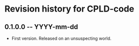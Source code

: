 # Revision history for CPLD-code

## 0.1.0.0 -- YYYY-mm-dd

* First version. Released on an unsuspecting world.
